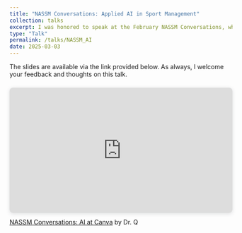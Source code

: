 ```yaml
---
title: "NASSM Conversations: Applied AI in Sport Management"
collection: talks
excerpt: I was honored to speak at the February NASSM Conversations, where Michael and I explored the exciting and evolving role of AI in sport management. Our session, "[A Conversation about Applied AI in Sport Management](https://www.canva.com/design/DAGgOSaOCQU/28G4AsJgjSTgl3CaUBM5lA/view?utm_content=DAGgOSaOCQU&utm_campaign=designshare&utm_medium=link2&utm_source=uniquelinks&utlId=h702e46d8f9)," sparked valuable discussions around practical AI applications, and it was wonderful engaging with an enthusiastic audience. Huge thanks to NASSM and everyone who participated!
type: "Talk"
permalink: /talks/NASSM_AI
date: 2025-03-03
---
```


The slides are available via the link provided below. As always, I welcome your feedback and thoughts on this talk.

<div style="position: relative; width: 100%; height: 0; padding-top: 56.2500%;
 padding-bottom: 0; box-shadow: 0 2px 8px 0 rgba(63,69,81,0.16); margin-top: 1.6em; margin-bottom: 0.9em; overflow: hidden;
 border-radius: 8px; will-change: transform;">
  <iframe loading="lazy" style="position: absolute; width: 100%; height: 100%; top: 0; left: 0; border: none; padding: 0;margin: 0;"
    src="https://www.canva.com/design/DAGgOSaOCQU/X4yFmdK8uo8yeGp7YE9ZEg/view?embed" allowfullscreen="allowfullscreen" allow="fullscreen">
  </iframe>
</div>
<a href="https://www.canva.com/design/DAGgOSaOCQU/28G4AsJgjSTgl3CaUBM5lA/view?utm_content=DAGgOSaOCQU&utm_campaign=designshare&utm_medium=link2&utm_source=uniquelinks&utlId=h702e46d8f9" target="_blank" rel="noopener">NASSM Conversations: AI at Canva</a> by Dr. Q

